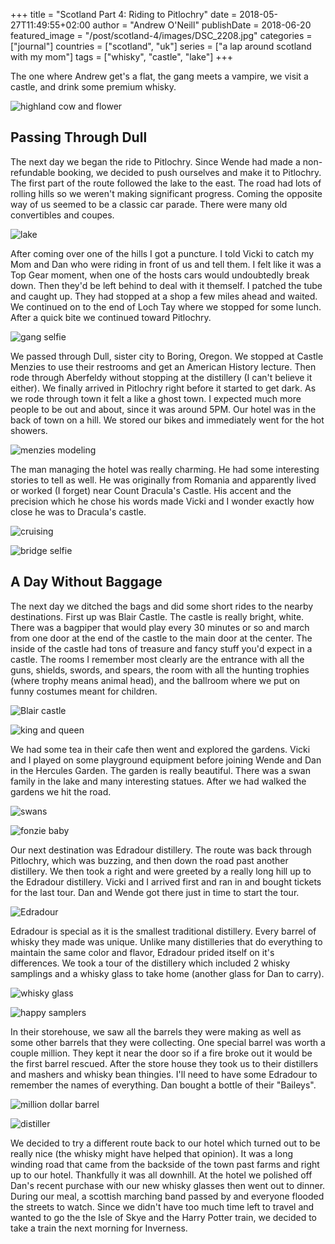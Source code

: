 +++
title = "Scotland Part 4: Riding to Pitlochry"
date = 2018-05-27T11:49:55+02:00
author = "Andrew O'Neill"
publishDate = 2018-06-20
featured_image = "/post/scotland-4/images/DSC_2208.jpg"
categories = ["journal"]
countries = ["scotland", "uk"]
series = ["a lap around scotland with my mom"]
tags = ["whisky", "castle", "lake"]
+++

The one where Andrew get's a flat, the gang meets a vampire, we visit a
castle, and drink some premium whisky. <!--more-->

![highland cow and flower](images/DSC_2208.jpg)

## Passing Through Dull

The next day we began the ride to Pitlochry. Since Wende had made a
non-refundable booking, we decided to push ourselves and make it to
Pitlochry. The first part of the route followed the lake to the east.
The road had lots of rolling hills so we weren't making significant
progress. Coming the opposite way of us seemed to be a classic car
parade. There were many old convertibles and coupes.

![lake](images/DSC_2156.jpg)

After coming over one of the hills I got a puncture. I told Vicki to catch
my Mom and Dan who were riding in front of us and tell them. I felt like
it was a Top Gear moment, when one of the hosts cars would undoubtedly
break down. Then they'd be left behind to deal with it themself. I patched
the tube and caught up. They had stopped at a shop a few miles ahead and
waited. We continued on to the end of Loch Tay where we stopped for some
lunch. After a quick bite we continued toward Pitlochry.

![gang selfie](images/IMG_1307.jpg)

We passed through Dull, sister city to Boring, Oregon. We stopped
at Castle Menzies to use their restrooms and get an American History
lecture. Then rode through Aberfeldy without stopping at the distillery
(I can't believe it either). We finally arrived in Pitlochry right
before it started to get dark. As we rode through town it felt a like
a ghost town. I expected much more people to be out and about, since it
was around 5PM. Our hotel was in the back of town on a hill. We stored
our bikes and immediately went for the hot showers.

![menzies modeling](images/DSC_2172.jpg)

The man managing the hotel was really charming. He had some interesting
stories to tell as well. He was originally from Romania and apparently
lived or worked (I forget) near Count Dracula's Castle.  His accent and
the precision which he chose his words made Vicki and I wonder exactly
how close he was to Dracula's castle.

![cruising](images/IMG_1325.jpg)

![bridge selfie](images/IMG_1332.jpg)

## A Day Without Baggage

The next day we ditched the bags and did some short rides to the nearby
destinations. First up was Blair Castle. The castle is really bright,
white. There was a bagpiper that would play every 30 minutes or so
and march from one door at the end of the castle to the main door at
the center. The inside of the castle had tons of treasure and fancy
stuff you'd expect in a castle. The rooms I remember most clearly are
the entrance with all the guns, shields, swords, and spears, the room
with all the hunting trophies (where trophy means animal head), and the
ballroom where we put on funny costumes meant for children.

![Blair castle](images/IMG_1339.jpg)

![king and queen](images/IMG_1347.jpg)

We had some tea in their cafe then went and explored the gardens. Vicki
and I played on some playground equipment before joining Wende and Dan
in the Hercules Garden. The garden is really beautiful. There was a swan
family in the lake and many interesting statues. After we had walked
the gardens we hit the road.

![swans](images/DSC_2196.jpg)

![fonzie baby](images/IMG_1382.jpg)

Our next destination was Edradour distillery. The route was back through
Pitlochry, which was buzzing, and then down the road past another
distillery. We then took a right and were greeted by a really long hill
up to the Edradour distillery. Vicki and I arrived first and ran in and
bought tickets for the last tour. Dan and Wende got there just in time
to start the tour.

![Edradour](images/DSC_2210.jpg)

Edradour is special as it is the smallest traditional distillery. Every
barrel of whisky they made was unique. Unlike many distilleries that do
everything to maintain the same color and flavor, Edradour prided itself
on it's differences. We took a tour of the distillery which included 2
whisky samplings and a whisky glass to take home (another glass for Dan
to carry).

![whisky glass](images/DSC_2213.jpg)

![happy samplers](images/IMG_1398.jpg)

In their storehouse, we saw all the barrels they were making as well
as some other barrels that they were collecting. One special barrel was
worth a couple million.  They kept it near the door so if a fire broke
out it would be the first barrel rescued. After the store house they took
us to their distillers and mashers and whisky bean thingies. I'll need
to have some Edradour to remember the names of everything. Dan bought
a bottle of their "Baileys".

![million dollar barrel](images/DSC_2217.jpg)

![distiller](images/DSC_2219.jpg)

We decided to try a different route back to our hotel which turned out
to be really nice (the whisky might have helped that opinion). It was
a long winding road that came from the backside of the town past farms
and right up to our hotel. Thankfully it was all downhill. At the hotel
we polished off Dan's recent purchase with our new whisky glasses then
went out to dinner. During our meal, a scottish marching band passed by
and everyone flooded the streets to watch. Since we didn't have too much
time left to travel and wanted to go the the Isle of Skye and the Harry
Potter train, we decided to take a train the next morning for Inverness.
